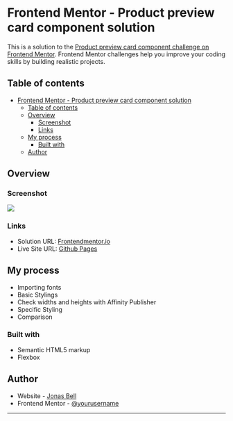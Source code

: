 # Frontend Mentor - Product preview card component solution

This is a solution to the [Product preview card component challenge on Frontend Mentor](https://www.frontendmentor.io/challenges/product-preview-card-component-GO7UmttRfa). Frontend Mentor challenges help you improve your coding skills by building realistic projects.

## Table of contents

- [Frontend Mentor - Product preview card component solution](#frontend-mentor---product-preview-card-component-solution)
  - [Table of contents](#table-of-contents)
  - [Overview](#overview)
    - [Screenshot](#screenshot)
    - [Links](#links)
  - [My process](#my-process)
    - [Built with](#built-with)
  - [Author](#author)

## Overview

### Screenshot

![](./screenshot.jpg)

### Links

- Solution URL: [Frontendmentor.io](https://www.frontendmentor.io/solutions/)
- Live Site URL: [Github Pages](https://jlo2801.github.io/frontendmentor.io/ProductPreviewCardComponent/)

## My process

- Importing fonts
- Basic Stylings
- Check widths and heights with Affinity Publisher
- Specific Styling
- Comparison

### Built with

- Semantic HTML5 markup
- Flexbox

## Author

- Website - [Jonas Bell](https://www.jonasbell.de)
- Frontend Mentor - [@yourusername](https://www.frontendmentor.io/profile/JLO2801)

---

